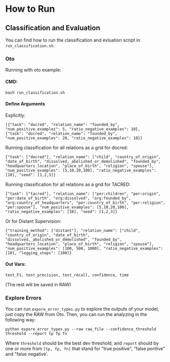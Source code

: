 # How to Run

## Classification and Evaluation

You can find how to run the classification and evluation script in `run_classification.sh`.

### Oto
Running with oto example:

#### CMD:
```
bash run_classification.sh
```

#### Define Arguments
Explicitly:
```
[{"task": "docred", "relation_name": "founded_by", "num_positive_examples": 5, "ratio_negative_examples": 10},
{"task": "docred", "relation_name": "founded_by", "num_positive_examples": 20, "ratio_negative_examples": 10}]
```

Running classification for all relations as a grid for docred:
```
{"task": ["docred"], "relation_name": ["child", "country_of_origin", "date_of_birth", "dissolved,_abolished_or_demolished", "founded_by", "headquarters_location", "place_of_birth", "religion", "spouse"], "num_positive_examples": [5,10,20,100], "ratio_negative_examples": [10], "seed": [1,2,3]}
```

Running classification for all relations as a grid for TACRED:
```
{"task": ["tacred"], "relation_name": ["per:children", "per:origin", "per:date_of_birth", "org:dissolved", "org:founded_by", "org:country_of_headquarters", "per:country_of_birth", "per:religion", "per:spouse"], "num_positive_examples": [5,10,20,100], "ratio_negative_examples": [10], "seed": [1,2,3]}
```

Or for Distant Supervision:
```
{"training_method": ["distant"], "relation_name": ["child", "country_of_origin", "date_of_birth", "dissolved,_abolished_or_demolished", "founded_by", "headquarters_location", "place_of_birth", "religion", "spouse"], "num_positive_examples": [100, 500, 1000], "ratio_negative_examples": [10], "logging_steps": [100]}
```

#### Out Vars:
```
test_F1, test_precision, test_recall, confidence, time
```
 (The rest will be saved in RAW)

 ### Explore Errors

 You can run `expore_error_types.py` to explore the outputs of your model, just copy the RAW from Oto. Then, you can run the analyzing in the following way:

 ```
 python expore_error_types.py --raw raw_file --confidence_threshold threshold --report tp fp fn
 ```

 Where `threshold` should be the best dev threshold, and `report` should by one or more from `[tp, fp, fn]` that stand for "true positive", "false poritive" and "false negative'.